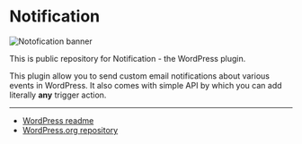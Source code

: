 # Notification

![Notofication banner](https://www.wpart.co/img/notification.png)

This is public repository for Notification - the WordPress plugin.

This plugin allow you to send custom email notifications about various events in WordPress. It also comes with simple API by which you can add literally **any** trigger action.

---

* [WordPress readme](https://github.com/Kubitomakita/Notification/blob/master/readme.txt)
* [WordPress.org repository](https://wordpress.org/plugins/notification/)
